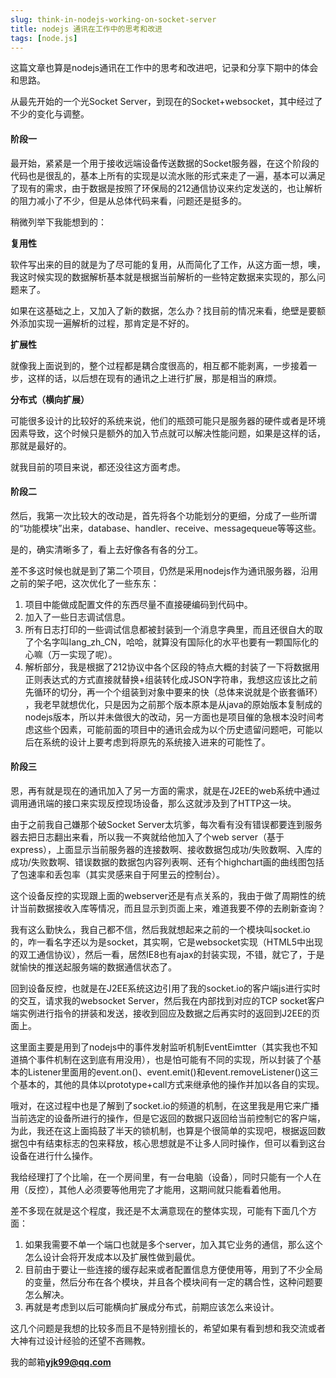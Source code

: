 ```yaml
---
slug: think-in-nodejs-working-on-socket-server
title: nodejs 通讯在工作中的思考和改进
tags: [node.js]
---
```


这篇文章也算是nodejs通讯在工作中的思考和改进吧，记录和分享下期中的体会和思路。

从最先开始的一个光Socket Server，到现在的Socket+websocket，其中经过了不少的变化与调整。



####   阶段一

最开始，紧紧是一个用于接收远端设备传送数据的Socket服务器，在这个阶段的代码也是很乱的，基本上所有的实现是以流水账的形式来走了一遍，基本可以满足了现有的需求，由于数据是按照了环保局的212通信协议来约定发送的，也让解析的阻力减小了不少，但是从总体代码来看，问题还是挺多的。

  稍微列举下我能想到的：

  **复用性**

  软件写出来的目的就是为了尽可能的复用，从而简化了工作，从这方面一想，噢，我这时候实现的数据解析基本就是根据当前解析的一些特定数据来实现的，那么问题来了。

  如果在这基础之上，又加入了新的数据，怎么办？找目前的情况来看，绝壁是要额外添加实现一遍解析的过程，那肯定是不好的。

  **扩展性**

  就像我上面说到的，整个过程都是耦合度很高的，相互都不能剥离，一步接着一步，这样的话，以后想在现有的通讯之上进行扩展，那是相当的麻烦。

  **分布式（横向扩展）**

  可能很多设计的比较好的系统来说，他们的瓶颈可能只是服务器的硬件或者是环境因素导致，这个时候只是额外的加入节点就可以解决性能问题，如果是这样的话，那就是最好的。

  就我目前的项目来说，都还没往这方面考虑。

####   阶段二

  然后，我第一次比较大的改动是，首先将各个功能划分的更细，分成了一些所谓的“功能模块”出来，database、handler、receive、messagequeue等等这些。

  是的，确实清晰多了，看上去好像各有各的分工。

  差不多这时候也就是到了第二个项目，仍然是采用nodejs作为通讯服务器，沿用之前的架子吧，这次优化了一些东东：

1.   项目中能做成配置文件的东西尽量不直接硬编码到代码中。
1.   加入了一些日志调试信息。
1.   所有日志打印的一些调试信息都被封装到一个消息字典里，而且还很自大的取了个名字叫lang_zh_CN，哈哈，就算没有国际化的水平也要有一颗国际化的心嘛（万一实现了呢）。
1.   解析部分，我是根据了212协议中各个区段的特点大概的封装了一下将数据用正则表达式的方式直接就替换+组装转化成JSON字符串，我想这应该比之前先循环的切分，再一个个组装到对象中要来的快（总体来说就是个嵌套循环） ，我老早就想优化，只是因为之前那个版本原本是从java的原始版本复制成的nodejs版本，所以并未做很大的改动，另一方面也是项目催的急根本没时间考虑这些个因素，可能前面的项目中的通讯会成为以个历史遗留问题吧，可能以后在系统的设计上要考虑到将原先的系统接入进来的可能性了。



####   阶段三

  恩，再有就是现在的通讯加入了另一方面的需求，就是在J2EE的web系统中通过调用通讯端的接口来实现反控现场设备，那么这就涉及到了HTTP这一块。

  由于之前我自己嫌那个破Socket Server太坑爹，每次看有没有错误都要连到服务器去把日志翻出来看，所以我一不爽就给他加入了个web server（基于express），上面显示当前服务器的连接数啊、接收数据包成功/失败数啊、入库的成功/失败数啊、错误数据的数据包内容列表啊、还有个highchart画的曲线图包括了包速率和丢包率（其实灵感来自于阿里云的控制台）。

  这个设备反控的实现跟上面的webserver还是有点关系的，我由于做了周期性的统计当前数据接收入库等情况，而且显示到页面上来，难道我要不停的去刷新查询？

  我有这么勤快么，我自己都不信，然后我就想起来之前的一个模块叫socket.io的，咋一看名字还以为是socket，其实啊，它是websocket实现（HTML5中出现的双工通信协议），然后一看，居然IE8也有ajax的封装实现，不错，就它了，于是就愉快的推送起服务端的数据通信状态了。



  回到设备反控，也就是在J2EE系统这边引用了我的socket.io的客户端js进行实时的交互，请求我的websocket Server，然后我在内部找到对应的TCP socket客户端实例进行指令的拼装和发送，接收到回应及数据之后再实时的返回到J2EE的页面上。

  这里面主要是用到了nodejs中的事件发射监听机制EventEimtter（其实我也不知道搞个事件机制在这到底有用没用），也是怕可能有不同的实现，所以封装了个基本的Listener里面用的event.on()、event.emit()和event.removeListener()这三个基本的，其他的具体以prototype+call方式来继承他的操作并加以各自的实现。

  哦对，在这过程中也是了解到了socket.io的频道的机制，在这里我是用它来广播当前选定的设备所进行的操作，但是它返回的数据只返回给当前控制它的客户端，为此，我还在这上面捣鼓了半天的锁机制，也算是个很简单的实现吧，根据返回数据包中有结束标志的包来释放，核心思想就是不让多人同时操作，但可以看到这台设备在进行什么操作。

  我给经理打了个比喻，在一个房间里，有一台电脑（设备），同时只能有一个人在用（反控），其他人必须要等他用完了才能用，这期间就只能看着他用。

  差不多现在就是这个程度，我还是不太满意现在的整体实现，可能有下面几个方面：

1.   如果我需要不单一个端口也就是多个server，加入其它业务的通信，那么这个怎么设计会将开发成本以及扩展性做到最优。
1.   目前由于要让一些连接的缓存起来或者配置信息方便使用等，用到了不少全局的变量，然后分布在各个模块，并且各个模块间有一定的耦合性，这种问题要怎么解决。
1.   再就是考虑到以后可能横向扩展成分布式，前期应该怎么来设计。



这几个问题是我想的比较多而且不是特别擅长的，希望如果有看到想和我交流或者大神有过设计经验的还望不吝赐教。

  我的邮箱**yjk99@qq.com**


